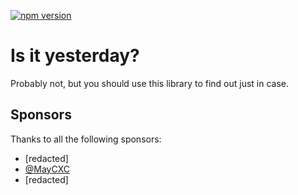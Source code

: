 [![npm version](https://badge.fury.io/js/is-it-yesterday.svg)](https://www.npmjs.com/package/is-it-yesterday)
# Is it yesterday?

Probably not, but you should use this library to find out just in case.

## Sponsors

Thanks to all the following sponsors:

- [redacted]
- [@MayCXC](https://github.com/MayCXC)
- [redacted]
